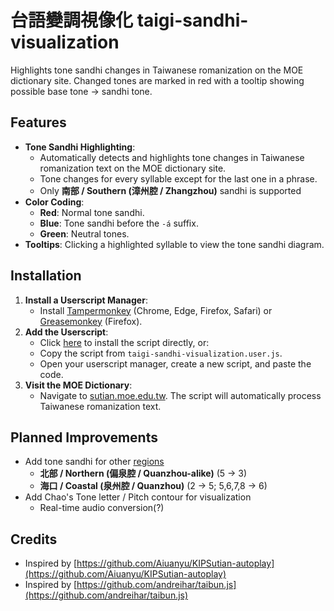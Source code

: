 # 台語變調視像化 taigi-sandhi-visualization

Highlights tone sandhi changes in Taiwanese romanization on the MOE dictionary site. Changed tones are marked in red with a tooltip showing possible base tone → sandhi tone.

## Features

- **Tone Sandhi Highlighting**: 
    - Automatically detects and highlights tone changes in Taiwanese romanization text on the MOE dictionary site.
    - Tone changes for every syllable except for the last one in a phrase.
    - Only **南部 / Southern (漳州腔 / Zhangzhou)** sandhi is supported
- **Color Coding**:
  - **Red**: Normal tone sandhi.
  - **Blue**: Tone sandhi before the `-á` suffix.
  - **Green**: Neutral tones.
- **Tooltips**: Clicking a highlighted syllable to view the tone sandhi diagram.

## Installation

1. **Install a Userscript Manager**:
   - Install [Tampermonkey](https://www.tampermonkey.net/) (Chrome, Edge, Firefox, Safari) or [Greasemonkey](https://www.greasespot.net/) (Firefox).
2. **Add the Userscript**:
   - Click [here](https://raw.githubusercontent.com/hey0wing/taigi-sandhi-visualization/main/taigi-sandhi-visualization.js) to install the script directly, or:
   - Copy the script from `taigi-sandhi-visualization.user.js`.
   - Open your userscript manager, create a new script, and paste the code.
3. **Visit the MOE Dictionary**:
   - Navigate to [sutian.moe.edu.tw](https://sutian.moe.edu.tw/). The script will automatically process Taiwanese romanization text.

## Planned Improvements

- Add tone sandhi for other [regions](https://zh.wikipedia.org/zh-hk/閩南語音系#一般聲調)
    - **北部 / Northern (偏泉腔 / Quanzhou-alike)** (5 -> 3)
    - **海口 / Coastal (泉州腔 / Quanzhou)** (2 -> 5; 5,6,7,8 -> 6)
- Add Chao's Tone letter / Pitch contour for visualization
    - Real-time audio conversion(?)

## Credits

- Inspired by [https://github.com/Aiuanyu/KIPSutian-autoplay](https://github.com/Aiuanyu/KIPSutian-autoplay)
- Inspired by [https://github.com/andreihar/taibun.js](https://github.com/andreihar/taibun.js)